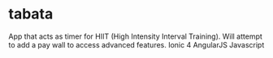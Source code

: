 # tabata
App that acts as timer for HIIT (High Intensity Interval Training). Will attempt to add a pay wall to access advanced features.
Ionic 4
AngularJS
Javascript
